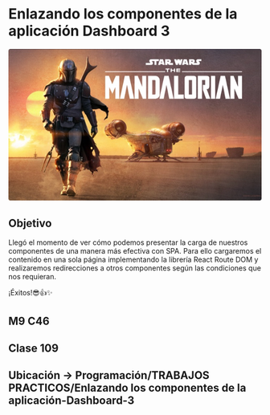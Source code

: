 # Enlazando los componentes de la aplicación **Dashboard** 3

![cover](src/assets/images/mandalorian.jpg)

## Objetivo
Llegó el momento de ver cómo podemos presentar la carga de nuestros componentes de
una manera más efectiva con SPA. Para ello cargaremos el contenido en una sola página
implementando la librería React Route DOM y realizaremos redirecciones a otros
componentes según las condiciones que nos requieran.

¡Éxitos!😎👍✨

## M9 C46

## Clase 109

## Ubicación -> Programación/TRABAJOS PRACTICOS/Enlazando los componentes de la aplicación-Dashboard-3

